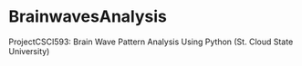 # BrainwavesAnalysis
ProjectCSCI593: Brain Wave Pattern Analysis Using Python (St. Cloud State University)
